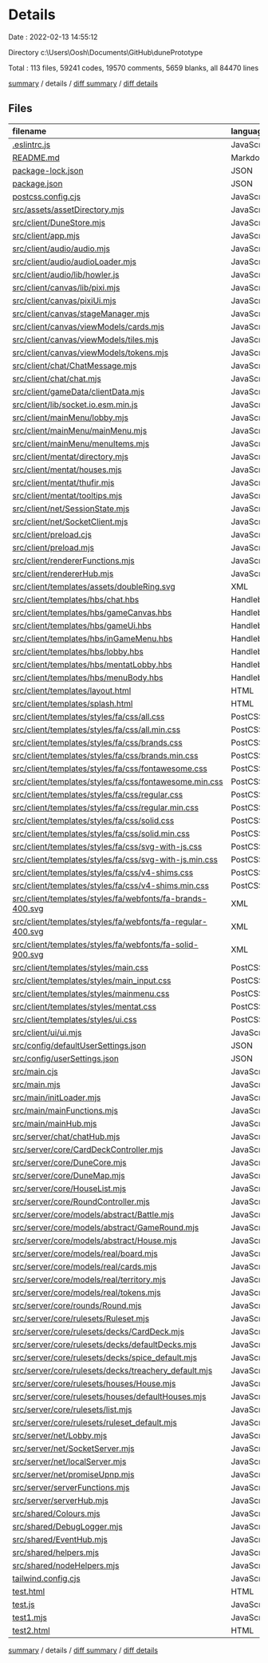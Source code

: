 # Details

Date : 2022-02-13 14:55:12

Directory c:\Users\Oosh\Documents\GitHub\dunePrototype

Total : 113 files,  59241 codes, 19570 comments, 5659 blanks, all 84470 lines

[summary](results.md) / details / [diff summary](diff.md) / [diff details](diff-details.md)

## Files
| filename | language | code | comment | blank | total |
| :--- | :--- | ---: | ---: | ---: | ---: |
| [.eslintrc.js](/.eslintrc.js) | JavaScript | 18 | 0 | 1 | 19 |
| [README.md](/README.md) | Markdown | 2 | 0 | 1 | 3 |
| [package-lock.json](/package-lock.json) | JSON | 10,343 | 0 | 1 | 10,344 |
| [package.json](/package.json) | JSON | 61 | 27 | 0 | 88 |
| [postcss.config.cjs](/postcss.config.cjs) | JavaScript | 8 | 0 | 1 | 9 |
| [src/assets/assetDirectory.mjs](/src/assets/assetDirectory.mjs) | JavaScript | 32 | 2 | 5 | 39 |
| [src/client/DuneStore.mjs](/src/client/DuneStore.mjs) | JavaScript | 19 | 1 | 5 | 25 |
| [src/client/app.mjs](/src/client/app.mjs) | JavaScript | 88 | 20 | 10 | 118 |
| [src/client/audio/audio.mjs](/src/client/audio/audio.mjs) | JavaScript | 11 | 3 | 1 | 15 |
| [src/client/audio/audioLoader.mjs](/src/client/audio/audioLoader.mjs) | JavaScript | 0 | 1 | 0 | 1 |
| [src/client/audio/lib/howler.js](/src/client/audio/lib/howler.js) | JavaScript | 1,944 | 797 | 502 | 3,243 |
| [src/client/canvas/lib/pixi.mjs](/src/client/canvas/lib/pixi.mjs) | JavaScript | 23,892 | 17,982 | 808 | 42,682 |
| [src/client/canvas/pixiUi.mjs](/src/client/canvas/pixiUi.mjs) | JavaScript | 0 | 1 | 0 | 1 |
| [src/client/canvas/stageManager.mjs](/src/client/canvas/stageManager.mjs) | JavaScript | 21 | 6 | 4 | 31 |
| [src/client/canvas/viewModels/cards.mjs](/src/client/canvas/viewModels/cards.mjs) | JavaScript | 0 | 1 | 0 | 1 |
| [src/client/canvas/viewModels/tiles.mjs](/src/client/canvas/viewModels/tiles.mjs) | JavaScript | 15 | 1 | 1 | 17 |
| [src/client/canvas/viewModels/tokens.mjs](/src/client/canvas/viewModels/tokens.mjs) | JavaScript | 0 | 1 | 0 | 1 |
| [src/client/chat/ChatMessage.mjs](/src/client/chat/ChatMessage.mjs) | JavaScript | 53 | 27 | 8 | 88 |
| [src/client/chat/chat.mjs](/src/client/chat/chat.mjs) | JavaScript | 68 | 12 | 8 | 88 |
| [src/client/gameData/clientData.mjs](/src/client/gameData/clientData.mjs) | JavaScript | 0 | 1 | 0 | 1 |
| [src/client/lib/socket.io.esm.min.js](/src/client/lib/socket.io.esm.min.js) | JavaScript | 1 | 7 | 0 | 8 |
| [src/client/mainMenu/lobby.mjs](/src/client/mainMenu/lobby.mjs) | JavaScript | 0 | 1 | 0 | 1 |
| [src/client/mainMenu/mainMenu.mjs](/src/client/mainMenu/mainMenu.mjs) | JavaScript | 182 | 22 | 28 | 232 |
| [src/client/mainMenu/menuItems.mjs](/src/client/mainMenu/menuItems.mjs) | JavaScript | 153 | 0 | 0 | 153 |
| [src/client/mentat/directory.mjs](/src/client/mentat/directory.mjs) | JavaScript | 7 | 0 | 6 | 13 |
| [src/client/mentat/houses.mjs](/src/client/mentat/houses.mjs) | JavaScript | 69 | 1 | 3 | 73 |
| [src/client/mentat/thufir.mjs](/src/client/mentat/thufir.mjs) | JavaScript | 79 | 13 | 7 | 99 |
| [src/client/mentat/tooltips.mjs](/src/client/mentat/tooltips.mjs) | JavaScript | 9 | 0 | 0 | 9 |
| [src/client/net/SessionState.mjs](/src/client/net/SessionState.mjs) | JavaScript | 109 | 7 | 15 | 131 |
| [src/client/net/SocketClient.mjs](/src/client/net/SocketClient.mjs) | JavaScript | 135 | 17 | 18 | 170 |
| [src/client/preload.cjs](/src/client/preload.cjs) | JavaScript | 2 | 0 | 0 | 2 |
| [src/client/preload.mjs](/src/client/preload.mjs) | JavaScript | 18 | 1 | 1 | 20 |
| [src/client/rendererFunctions.mjs](/src/client/rendererFunctions.mjs) | JavaScript | 179 | 22 | 13 | 214 |
| [src/client/rendererHub.mjs](/src/client/rendererHub.mjs) | JavaScript | 61 | 32 | 11 | 104 |
| [src/client/templates/assets/doubleRing.svg](/src/client/templates/assets/doubleRing.svg) | XML | 9 | 0 | 0 | 9 |
| [src/client/templates/hbs/chat.hbs](/src/client/templates/hbs/chat.hbs) | Handlebars | 3 | 0 | 0 | 3 |
| [src/client/templates/hbs/gameCanvas.hbs](/src/client/templates/hbs/gameCanvas.hbs) | Handlebars | 1 | 0 | 0 | 1 |
| [src/client/templates/hbs/gameUi.hbs](/src/client/templates/hbs/gameUi.hbs) | Handlebars | 4 | 0 | 0 | 4 |
| [src/client/templates/hbs/inGameMenu.hbs](/src/client/templates/hbs/inGameMenu.hbs) | Handlebars | 11 | 0 | 0 | 11 |
| [src/client/templates/hbs/lobby.hbs](/src/client/templates/hbs/lobby.hbs) | Handlebars | 80 | 48 | 0 | 128 |
| [src/client/templates/hbs/mentatLobby.hbs](/src/client/templates/hbs/mentatLobby.hbs) | Handlebars | 7 | 0 | 2 | 9 |
| [src/client/templates/hbs/menuBody.hbs](/src/client/templates/hbs/menuBody.hbs) | Handlebars | 33 | 0 | 0 | 33 |
| [src/client/templates/layout.html](/src/client/templates/layout.html) | HTML | 21 | 5 | 0 | 26 |
| [src/client/templates/splash.html](/src/client/templates/splash.html) | HTML | 15 | 0 | 0 | 15 |
| [src/client/templates/styles/fa/css/all.css](/src/client/templates/styles/fa/css/all.css) | PostCSS | 3,110 | 6 | 1,501 | 4,617 |
| [src/client/templates/styles/fa/css/all.min.css](/src/client/templates/styles/fa/css/all.min.css) | PostCSS | 1 | 4 | 0 | 5 |
| [src/client/templates/styles/fa/css/brands.css](/src/client/templates/styles/fa/css/brands.css) | PostCSS | 10 | 4 | 2 | 16 |
| [src/client/templates/styles/fa/css/brands.min.css](/src/client/templates/styles/fa/css/brands.min.css) | PostCSS | 1 | 4 | 0 | 5 |
| [src/client/templates/styles/fa/css/fontawesome.css](/src/client/templates/styles/fa/css/fontawesome.css) | PostCSS | 3,079 | 6 | 1,498 | 4,583 |
| [src/client/templates/styles/fa/css/fontawesome.min.css](/src/client/templates/styles/fa/css/fontawesome.min.css) | PostCSS | 1 | 4 | 0 | 5 |
| [src/client/templates/styles/fa/css/regular.css](/src/client/templates/styles/fa/css/regular.css) | PostCSS | 10 | 4 | 2 | 16 |
| [src/client/templates/styles/fa/css/regular.min.css](/src/client/templates/styles/fa/css/regular.min.css) | PostCSS | 1 | 4 | 0 | 5 |
| [src/client/templates/styles/fa/css/solid.css](/src/client/templates/styles/fa/css/solid.css) | PostCSS | 11 | 4 | 2 | 17 |
| [src/client/templates/styles/fa/css/solid.min.css](/src/client/templates/styles/fa/css/solid.min.css) | PostCSS | 1 | 4 | 0 | 5 |
| [src/client/templates/styles/fa/css/svg-with-js.css](/src/client/templates/styles/fa/css/svg-with-js.css) | PostCSS | 312 | 4 | 56 | 372 |
| [src/client/templates/styles/fa/css/svg-with-js.min.css](/src/client/templates/styles/fa/css/svg-with-js.min.css) | PostCSS | 1 | 4 | 0 | 5 |
| [src/client/templates/styles/fa/css/v4-shims.css](/src/client/templates/styles/fa/css/v4-shims.css) | PostCSS | 1,556 | 4 | 613 | 2,173 |
| [src/client/templates/styles/fa/css/v4-shims.min.css](/src/client/templates/styles/fa/css/v4-shims.min.css) | PostCSS | 1 | 4 | 0 | 5 |
| [src/client/templates/styles/fa/webfonts/fa-brands-400.svg](/src/client/templates/styles/fa/webfonts/fa-brands-400.svg) | XML | 3,717 | 0 | 1 | 3,718 |
| [src/client/templates/styles/fa/webfonts/fa-regular-400.svg](/src/client/templates/styles/fa/webfonts/fa-regular-400.svg) | XML | 801 | 0 | 1 | 802 |
| [src/client/templates/styles/fa/webfonts/fa-solid-900.svg](/src/client/templates/styles/fa/webfonts/fa-solid-900.svg) | XML | 5,034 | 0 | 1 | 5,035 |
| [src/client/templates/styles/main.css](/src/client/templates/styles/main.css) | PostCSS | 994 | 180 | 198 | 1,372 |
| [src/client/templates/styles/main_input.css](/src/client/templates/styles/main_input.css) | PostCSS | 121 | 6 | 18 | 145 |
| [src/client/templates/styles/mainmenu.css](/src/client/templates/styles/mainmenu.css) | PostCSS | 162 | 10 | 37 | 209 |
| [src/client/templates/styles/mentat.css](/src/client/templates/styles/mentat.css) | PostCSS | 32 | 1 | 9 | 42 |
| [src/client/templates/styles/ui.css](/src/client/templates/styles/ui.css) | PostCSS | 49 | 9 | 23 | 81 |
| [src/client/ui/ui.mjs](/src/client/ui/ui.mjs) | JavaScript | 12 | 2 | 3 | 17 |
| [src/config/defaultUserSettings.json](/src/config/defaultUserSettings.json) | JSON | 18 | 0 | 0 | 18 |
| [src/config/userSettings.json](/src/config/userSettings.json) | JSON | 1 | 0 | 0 | 1 |
| [src/main.cjs](/src/main.cjs) | JavaScript | 2 | 0 | 0 | 2 |
| [src/main.mjs](/src/main.mjs) | JavaScript | 102 | 4 | 10 | 116 |
| [src/main/initLoader.mjs](/src/main/initLoader.mjs) | JavaScript | 83 | 2 | 3 | 88 |
| [src/main/mainFunctions.mjs](/src/main/mainFunctions.mjs) | JavaScript | 95 | 18 | 10 | 123 |
| [src/main/mainHub.mjs](/src/main/mainHub.mjs) | JavaScript | 18 | 6 | 3 | 27 |
| [src/server/chat/chatHub.mjs](/src/server/chat/chatHub.mjs) | JavaScript | 16 | 1 | 1 | 18 |
| [src/server/core/CardDeckController.mjs](/src/server/core/CardDeckController.mjs) | JavaScript | 12 | 0 | 5 | 17 |
| [src/server/core/DuneCore.mjs](/src/server/core/DuneCore.mjs) | JavaScript | 46 | 2 | 15 | 63 |
| [src/server/core/DuneMap.mjs](/src/server/core/DuneMap.mjs) | JavaScript | 77 | 0 | 7 | 84 |
| [src/server/core/HouseList.mjs](/src/server/core/HouseList.mjs) | JavaScript | 25 | 11 | 11 | 47 |
| [src/server/core/RoundController.mjs](/src/server/core/RoundController.mjs) | JavaScript | 24 | 4 | 10 | 38 |
| [src/server/core/models/abstract/Battle.mjs](/src/server/core/models/abstract/Battle.mjs) | JavaScript | 0 | 1 | 0 | 1 |
| [src/server/core/models/abstract/GameRound.mjs](/src/server/core/models/abstract/GameRound.mjs) | JavaScript | 0 | 1 | 0 | 1 |
| [src/server/core/models/abstract/House.mjs](/src/server/core/models/abstract/House.mjs) | JavaScript | 0 | 1 | 0 | 1 |
| [src/server/core/models/real/board.mjs](/src/server/core/models/real/board.mjs) | JavaScript | 0 | 1 | 0 | 1 |
| [src/server/core/models/real/cards.mjs](/src/server/core/models/real/cards.mjs) | JavaScript | 0 | 1 | 0 | 1 |
| [src/server/core/models/real/territory.mjs](/src/server/core/models/real/territory.mjs) | JavaScript | 0 | 1 | 0 | 1 |
| [src/server/core/models/real/tokens.mjs](/src/server/core/models/real/tokens.mjs) | JavaScript | 0 | 1 | 0 | 1 |
| [src/server/core/rounds/Round.mjs](/src/server/core/rounds/Round.mjs) | JavaScript | 62 | 4 | 7 | 73 |
| [src/server/core/rulesets/Ruleset.mjs](/src/server/core/rulesets/Ruleset.mjs) | JavaScript | 37 | 2 | 3 | 42 |
| [src/server/core/rulesets/decks/CardDeck.mjs](/src/server/core/rulesets/decks/CardDeck.mjs) | JavaScript | 53 | 2 | 7 | 62 |
| [src/server/core/rulesets/decks/defaultDecks.mjs](/src/server/core/rulesets/decks/defaultDecks.mjs) | JavaScript | 6 | 1 | 1 | 8 |
| [src/server/core/rulesets/decks/spice_default.mjs](/src/server/core/rulesets/decks/spice_default.mjs) | JavaScript | 120 | 0 | 0 | 120 |
| [src/server/core/rulesets/decks/treachery_default.mjs](/src/server/core/rulesets/decks/treachery_default.mjs) | JavaScript | 152 | 0 | 0 | 152 |
| [src/server/core/rulesets/houses/House.mjs](/src/server/core/rulesets/houses/House.mjs) | JavaScript | 20 | 0 | 2 | 22 |
| [src/server/core/rulesets/houses/defaultHouses.mjs](/src/server/core/rulesets/houses/defaultHouses.mjs) | JavaScript | 130 | 3 | 3 | 136 |
| [src/server/core/rulesets/list.mjs](/src/server/core/rulesets/list.mjs) | JavaScript | 18 | 0 | 3 | 21 |
| [src/server/core/rulesets/ruleset_default.mjs](/src/server/core/rulesets/ruleset_default.mjs) | JavaScript | 22 | 1 | 1 | 24 |
| [src/server/net/Lobby.mjs](/src/server/net/Lobby.mjs) | JavaScript | 235 | 18 | 26 | 279 |
| [src/server/net/SocketServer.mjs](/src/server/net/SocketServer.mjs) | JavaScript | 230 | 32 | 22 | 284 |
| [src/server/net/localServer.mjs](/src/server/net/localServer.mjs) | JavaScript | 24 | 4 | 3 | 31 |
| [src/server/net/promiseUpnp.mjs](/src/server/net/promiseUpnp.mjs) | JavaScript | 101 | 4 | 8 | 113 |
| [src/server/serverFunctions.mjs](/src/server/serverFunctions.mjs) | JavaScript | 93 | 28 | 13 | 134 |
| [src/server/serverHub.mjs](/src/server/serverHub.mjs) | JavaScript | 44 | 8 | 10 | 62 |
| [src/shared/Colours.mjs](/src/shared/Colours.mjs) | JavaScript | 57 | 10 | 7 | 74 |
| [src/shared/DebugLogger.mjs](/src/shared/DebugLogger.mjs) | JavaScript | 45 | 14 | 3 | 62 |
| [src/shared/EventHub.mjs](/src/shared/EventHub.mjs) | JavaScript | 66 | 7 | 10 | 83 |
| [src/shared/helpers.mjs](/src/shared/helpers.mjs) | JavaScript | 197 | 40 | 15 | 252 |
| [src/shared/nodeHelpers.mjs](/src/shared/nodeHelpers.mjs) | JavaScript | 36 | 10 | 6 | 52 |
| [tailwind.config.cjs](/tailwind.config.cjs) | JavaScript | 33 | 0 | 1 | 34 |
| [test.html](/test.html) | HTML | 83 | 0 | 0 | 83 |
| [test.js](/test.js) | JavaScript | 12 | 0 | 5 | 17 |
| [test1.mjs](/test1.mjs) | JavaScript | 21 | 0 | 3 | 24 |
| [test2.html](/test2.html) | HTML | 45 | 0 | 0 | 45 |

[summary](results.md) / details / [diff summary](diff.md) / [diff details](diff-details.md)